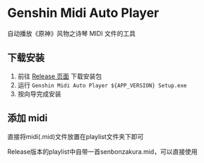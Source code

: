 # Genshin Midi Auto Player

自动播放《原神》风物之诗琴 MIDI 文件的工具

## 下载安装
1. 前往 [Release 页面](https://github.com/LBSD-30/Genshin-Midi-Auto-Player/releases) 下载安装包
2. 运行 `Genshin Midi Auto Player ${APP_VERSION} Setup.exe`
3. 按向导完成安装

## 添加 midi
直接将midi(.mid)文件放置在playlist文件夹下即可

Release版本的playlist中自带一首senbonzakura.mid，可以直接使用

